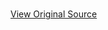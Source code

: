 # 
[View Original Source](https://community.rockrms.com/subscriptions/rx2021/lava-20-transition-to-the-fluid-engine/download)

